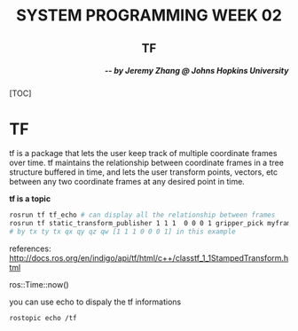 <h1 align="center"> SYSTEM PROGRAMMING WEEK 02 </h1>
<h2 align = "center"> TF </h2>
<h5 align="right"> -- by Jeremy Zhang @ Johns Hopkins University</h5>


[TOC]



# TF

tf is a package that lets the user keep track of multiple coordinate frames over time. tf maintains the relationship between coordinate frames in a tree structure buffered in time, and lets the user transform points, vectors, etc between any two coordinate frames at any desired point in time. 

**tf is a topic**

```bash
rosrun tf tf_echo # can display all the relationship between frames
rosrun tf static_transform_publisher 1 1 1  0 0 0 1 gripper_pick myframe 10 # can publish a frame defined
# by tx ty tx qx qy qz qw [1 1 1 0 0 0 1] in this example
```



references: http://docs.ros.org/en/indigo/api/tf/html/c++/classtf_1_1StampedTransform.html

ros::Time::now()



you can use echo to dispaly the tf informations

```bash
rostopic echo /tf
```



